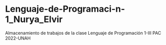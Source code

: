 # Lenguaje-de-Programaci-n-1_Nurya_Elvir
Almacenamiento de trabajos de la clase Lenguaje de Programación 1-III PAC 2022-UNAH

